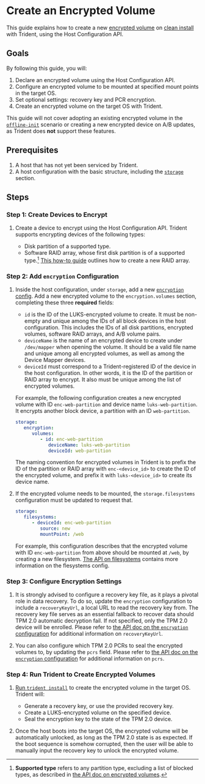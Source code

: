 
# Create an Encrypted Volume

This guide explains how to create a new [encrypted volume](../Reference/Host-Configuration/API-Reference/EncryptedVolume.md) on [clean install](../Reference/Glossary.md#clean-install) with Trident, using the Host Configuration API.

## Goals

By following this guide, you will:

1. Declare an encrypted volume using the Host Configuration API.
1. Configure an encrypted volume to be mounted at specified mount points in the target OS.
1. Set optional settings: recovery key and PCR encryption.
1. Create an encrypted volume on the target OS with Trident.

This guide will not cover adopting an existing encrypted volume in the [`offline-init`](../Explanation/Offline-Init.md) scenario or creating a new encrypted device on A/B updates, as Trident does **not** support these features.

## Prerequisites

1. A host that has not yet been serviced by Trident.
1. A host configuration with the basic structure, including the [`storage`](../Reference/Host-Configuration/API-Reference/Storage.md) section.

## Steps

### Step 1: Create Devices to Encrypt

1. Create a device to encrypt using the Host Configuration API. Trident supports encrypting devices of the following types:

   - Disk partition of a supported type.
   - Software RAID array, whose first disk partition is of a supported type.[^1] [This how-to guide](./Create-a-RAID-Array.md) outlines how to create a new RAID array.

[^1]: **Supported type** refers to any partition type, excluding a list of blocked types, as described in [the API doc on encrypted volumes](../Reference/Host-Configuration/API-Reference/EncryptedVolume.md).

### Step 2: Add `encryption` Configuration

1. Inside the host configuration, under `storage`, add a new [`encryption` config](../Reference/Host-Configuration/API-Reference/Encryption.md). Add a new encrypted volume to the `encryption.volumes` section, completing these three **required** fields:

   - `id` is the ID of the LUKS-encrypted volume to create. It must be non-empty and unique among the IDs of all block devices in the host configuration. This includes the IDs of all disk partitions, encrypted volumes, software RAID arrays, and A/B volume pairs.
   - `deviceName` is the name of an encrypted device to create under `/dev/mapper` when opening the volume. It should be a valid file name and unique among all encrypted volumes, as well as among the Device Mapper devices.
   - `deviceId` must correspond to a Trident-registered ID of the device in the host configuration. In other words, it is the ID of the partition or RAID array to encrypt. It also must be unique among the list of encrypted volumes.

   For example, the following configuration creates a new encrypted volume with ID `enc-web-partition` and device name `luks-web-partition`. It encrypts another block device, a partition with an ID `web-partition`.

   ```yaml
   storage:
      encryption:
         volumes:
            - id: enc-web-partition
               deviceName: luks-web-partition
               deviceId: web-partition
   ```

   The naming convention for encrypted volumes in Trident is to prefix the ID of the partition or RAID array with `enc-<device_id>` to create the ID of the encrypted volume, and prefix it with `luks-<device_id>` to create its device name.

1. If the encrypted volume needs to be mounted, the `storage.filesystems` configuration must be updated to request that.

   ```yaml
   storage:
      filesystems:
         - deviceId: enc-web-partition
            source: new
            mountPoint: /web
   ```

   For example, this configuration describes that the encrypted volume with ID `enc-web-partition` from above should be mounted at `/web`, by creating a new filesystem. [The API on filesystems](../Reference/Host-Configuration/API-Reference/FileSystem.md) contains more information on the flesystems config.

### Step 3: Configure Encryption Settings

1. It is strongly advised to configure a recovery key file, as it plays a pivotal role in data
recovery. To do so, update the `encryption` configuration to include a `recoveryKeyUrl`, a local
URL to read the recovery key from. The recovery key file serves as an essential fallback to recover
data should TPM 2.0 automatic decryption fail. If not specified, only the TPM 2.0 device will be
enrolled. Please refer to [the API doc on the `encryption` configuration](../Reference/Host-Configuration/API-Reference/Encryption.md) for additional information on `recoveryKeyUrl`.

1. You can also configure which TPM 2.0 PCRs to seal the encrypted volumes to, by updating the
`pcrs` field. Please refer to [the API doc on the `encryption` configuration](../Reference/Host-Configuration/API-Reference/Encryption.md) for additional information on `pcrs`.

### Step 4: Run Trident to Create Encrypted Volumes

1. [Run `trident install`](./Perform-a-Clean-Install.md) to create the encrypted volume in the target OS. Trident will:

   - Generate a recovery key, or use the provided recovery key.
   - Create a LUKS-encrypted volume on the specified device.
   - Seal the encryption key to the state of the TPM 2.0 device.

1. Once the host boots into the target OS, the encrypted volume will be automatically unlocked, as long as the TPM 2.0 state is as expected. If the boot sequence is somehow corrupted, then the user will be able to manually input the recovery key to unlock the encrypted volume.

